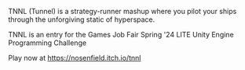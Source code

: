 TNNL (Tunnel) is a strategy-runner mashup where you pilot your ships through the unforgiving static of hyperspace.

TNNL is an entry for the Games Job Fair Spring '24 LITE Unity Engine Programming Challenge

Play now at https://nosenfield.itch.io/tnnl
